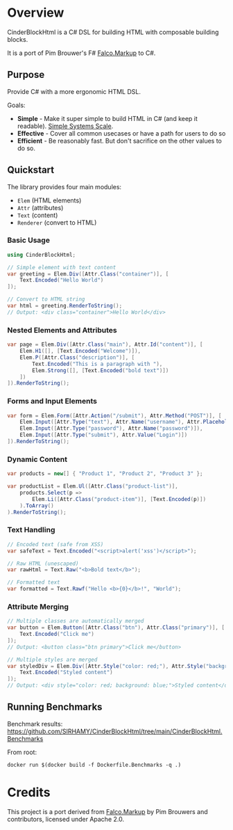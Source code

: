 # Overview

CinderBlockHtml is a C# DSL for building HTML with composable building blocks.

It is a port of Pim Brouwer's F# [Falco.Markup](https://github.com/falcoframework/Falco.Markup) to C#.

## Purpose

Provide C# with a more ergonomic HTML DSL.

Goals: 

* **Simple** - Make it super simple to build HTML in C# (and keep it readable). [Simple Systems Scale](https://hamy.xyz/blog/2024-03_simple-scalable-systems).
* **Effective** - Cover all common usecases or have a path for users to do so
* **Efficient** - Be reasonably fast. But don't sacrifice on the other values to do so.

## Quickstart

The library provides four main modules: 

* `Elem` (HTML elements)
* `Attr` (attributes)
* `Text` (content)
* `Renderer` (convert to HTML)

### Basic Usage

```csharp
using CinderBlockHtml;

// Simple element with text content
var greeting = Elem.Div([Attr.Class("container")], [
    Text.Encoded("Hello World")
]);

// Convert to HTML string
var html = greeting.RenderToString();
// Output: <div class="container">Hello World</div>
```

### Nested Elements and Attributes

```csharp
var page = Elem.Div([Attr.Class("main"), Attr.Id("content")], [
    Elem.H1([], [Text.Encoded("Welcome")]),
    Elem.P([Attr.Class("description")], [
        Text.Encoded("This is a paragraph with "),
        Elem.Strong([], [Text.Encoded("bold text")])
    ])
]).RenderToString();
```

### Forms and Input Elements

```csharp
var form = Elem.Form([Attr.Action("/submit"), Attr.Method("POST")], [
    Elem.Input([Attr.Type("text"), Attr.Name("username"), Attr.Placeholder("Enter username")]),
    Elem.Input([Attr.Type("password"), Attr.Name("password")]),
    Elem.Input([Attr.Type("submit"), Attr.Value("Login")])
]).RenderToString();
```

### Dynamic Content

```csharp
var products = new[] { "Product 1", "Product 2", "Product 3" };

var productList = Elem.Ul([Attr.Class("product-list")], 
    products.Select(p => 
        Elem.Li([Attr.Class("product-item")], [Text.Encoded(p)])
    ).ToArray()
).RenderToString();
```

### Text Handling

```csharp
// Encoded text (safe from XSS)
var safeText = Text.Encoded("<script>alert('xss')</script>");

// Raw HTML (unescaped)
var rawHtml = Text.Raw("<b>Bold text</b>");

// Formatted text
var formatted = Text.Rawf("Hello <b>{0}</b>!", "World");
```

### Attribute Merging

```csharp
// Multiple classes are automatically merged
var button = Elem.Button([Attr.Class("btn"), Attr.Class("primary")], [
    Text.Encoded("Click me")
]);
// Output: <button class="btn primary">Click me</button>

// Multiple styles are merged
var styledDiv = Elem.Div([Attr.Style("color: red;"), Attr.Style("background: blue;")], [
    Text.Encoded("Styled content")
]);
// Output: <div style="color: red; background: blue;">Styled content</div>
```

## Running Benchmarks

Benchmark results: https://github.com/SIRHAMY/CinderBlockHtml/tree/main/CinderBlockHtml.Benchmarks

From root: 

```
docker run $(docker build -f Dockerfile.Benchmarks -q .)
```

# Credits

This project is a port derived from [Falco.Markup](https://github.com/falcoframework/Falco.Markup) by Pim Brouwers and contributors, licensed under Apache 2.0.